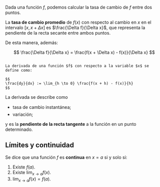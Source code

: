 Dada una función $f$, podemos calcular la tasa de cambio de $f$ entre dos puntos.

La **tasa de cambio promedio** de $f(x)$ con respecto al cambio en $x$ en el intervalo $[x, x + \Delta x]$ es $\frac{\Delta f}{\Delta x}$, que representa la pendiente de la recta secante entre ambos puntos.

De esta manera, además:

$$
\frac{\Delta f}{\Delta x} = \frac{f(x + \Delta x) - f(x)}{\Delta x}
$$

```ad-definition

La derivada de una función $f$ con respecto a la variable $x$ se define como:

$$
\frac{dy}{dx} := \lim_{h \to 0} \frac{f(x + h) - f(x)}{h}
$$

```

La derivada se describe como

- tasa de cambio instantánea;
- variación;

y es la **pendiente de la recta tangente** a la función en un punto determinado.

## Límites y continuidad

Se dice que una función $f$ es **continua** en $x = a$ si y solo si:

1. Existe $f(a)$.
2. Existe $\lim_{x \to a} f(x)$.
3. $\lim_{x \to a} f(x) = f(a)$.
